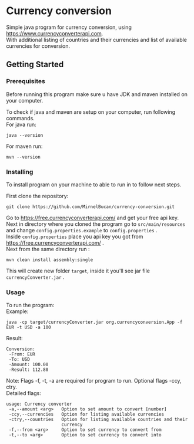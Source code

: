 # Currency conversion

Simple java program for currency conversion, using https://www.currencyconverterapi.com.
<br>With additional listing of countries and their currencies and 
list of available currencies for conversion.

## Getting Started

### Prerequisites

Before running this program make sure u have JDK and maven installed on your computer.

To check if java and maven are setup on your computer, run following commands.
<br>For java run:
```
java --version
```
For maven run:
```
mvn --version
```

### Installing

To install program on your machine to able to run in to follow next steps.

First clone the repository:
```
git clone https://github.com/MirnelBucan/currency-conversion.git
```

Go to https://free.currencyconverterapi.com/ and get your free api key.
Next in directory where you cloned the program go to
`src/main/resources` and change `config.properties.example` to `config.properties` .
<br>
Inside `config.properties` place you api key you got from https://free.currencyconverterapi.com/ .
<br>
Next from the same directory run :

```
mvn clean install assembly:single
```

This will create new folder `target`, inside it you'll see jar file `currencyConverter.jar` .


### Usage

To run the program:
<br>
Example:
```
java -cp target/currencyConverter.jar org.currencyconversion.App -f EUR -t USD -a 100
```
Result:
```
Conversion:
 -From: EUR
 -To: USD
 -Amount: 100.00
 -Result: 112.80
```

Note:
Flags -f, -t, -a are required for program to run.
Optional flags -ccy, ctry.
<br>
Detailed flags:
```
usage: Currency converter
 -a,--amount <arg>   Option to set amount to convert [number]
 -ccy,--currencies   Option for listing available currencies
 -ctry,--countries   Option for listing available countries and their
                     currency
 -f,--from <arg>     Option to set currency to convert from
 -t,--to <arg>       Option to set currency to convert into
```
